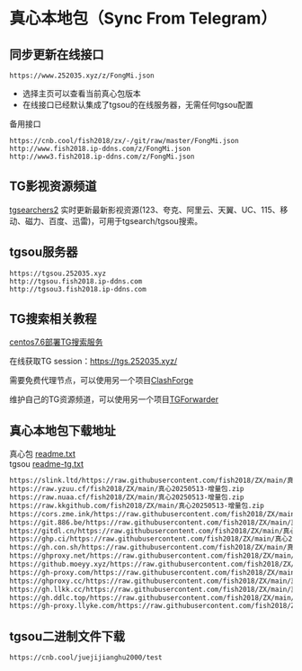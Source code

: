 # 真心本地包（Sync From Telegram）

## 同步更新在线接口
```
https://www.252035.xyz/z/FongMi.json
```
- 选择主页可以查看当前真心包版本  
- 在线接口已经默认集成了tgsou的在线服务器，无需任何tgsou配置

备用接口
```
https://cnb.cool/fish2018/zx/-/git/raw/master/FongMi.json
http://www.fish2018.ip-ddns.com/z/FongMi.json
http://www3.fish2018.ip-ddns.com/z/FongMi.json
```
## TG影视资源频道
[tgsearchers2](https://t.me/s/tgsearchers2) 实时更新最新影视资源(123、夸克、阿里云、天翼、UC、115、移动、磁力、百度、迅雷)，可用于tgsearch/tgsou搜索。

## tgsou服务器
```
https://tgsou.252035.xyz
http://tgsou.fish2018.ip-ddns.com
http://tgsou3.fish2018.ip-ddns.com
```


## TG搜索相关教程

[centos7.6部署TG搜索服务](https://github.com/fish2018/lib/blob/main/教程/centos7.6部署TG搜索服务.md)  

在线获取TG session：https://tgs.252035.xyz/  

需要免费代理节点，可以使用另一个项目[ClashForge](https://github.com/fish2018/ClashForge)  

维护自己的TG资源频道，可以使用另一个项目[TGForwarder](https://github.com/fish2018/TGForwarder)  


## 真心本地包下载地址
真心包 [readme.txt](https://www.252035.xyz/z/readme.txt)    
tgsou [readme-tg.txt](https://www.252035.xyz/z/readme-tg.txt)  

```bash
https://slink.ltd/https://raw.githubusercontent.com/fish2018/ZX/main/真心20250513-增量包.zip
https://raw.yzuu.cf/fish2018/ZX/main/真心20250513-增量包.zip
https://raw.nuaa.cf/fish2018/ZX/main/真心20250513-增量包.zip
https://raw.kkgithub.com/fish2018/ZX/main/真心20250513-增量包.zip
https://cors.zme.ink/https://raw.githubusercontent.com/fish2018/ZX/main/真心20250513-增量包.zip
https://git.886.be/https://raw.githubusercontent.com/fish2018/ZX/main/真心20250513-增量包.zip
https://gitdl.cn/https://raw.githubusercontent.com/fish2018/ZX/main/真心20250513-增量包.zip
https://ghp.ci/https://raw.githubusercontent.com/fish2018/ZX/main/真心20250513-增量包.zip
https://gh.con.sh/https://raw.githubusercontent.com/fish2018/ZX/main/真心20250513-增量包.zip
https://ghproxy.net/https://raw.githubusercontent.com/fish2018/ZX/main/真心20250513-增量包.zip
https://github.moeyy.xyz/https://raw.githubusercontent.com/fish2018/ZX/main/真心20250513-增量包.zip
https://gh-proxy.com/https://raw.githubusercontent.com/fish2018/ZX/main/真心20250513-增量包.zip
https://ghproxy.cc/https://raw.githubusercontent.com/fish2018/ZX/main/真心20250513-增量包.zip
https://gh.llkk.cc/https://raw.githubusercontent.com/fish2018/ZX/main/真心20250513-增量包.zip
https://gh.ddlc.top/https://raw.githubusercontent.com/fish2018/ZX/main/真心20250513-增量包.zip
https://gh-proxy.llyke.com/https://raw.githubusercontent.com/fish2018/ZX/main/真心20250513-增量包.zip
```

## tgsou二进制文件下载
```
https://cnb.cool/juejijianghu2000/test
```
